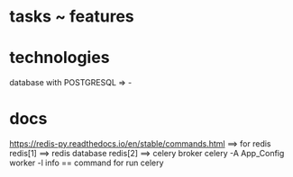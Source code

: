 
# tasks ~ features

# technologies
database with POSTGRESQL => -

# docs
https://redis-py.readthedocs.io/en/stable/commands.html  ==> for redis
redis[1] ==> redis database
redis[2] ==> celery broker
celery -A App_Config worker -l info == command for run celery